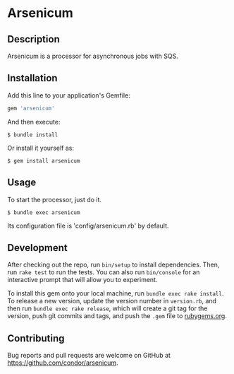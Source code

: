 # Arsenicum

## Description

Arsenicum is a processor for asynchronous jobs with SQS.


## Installation

Add this line to your application's Gemfile:

```ruby
gem 'arsenicum'
```

And then execute:

    $ bundle install

Or install it yourself as:

    $ gem install arsenicum

## Usage

To start the processor, just do it.

    $ bundle exec arsenicum

Its configuration file is 'config/arsenicum.rb' by default.

## Development

After checking out the repo, run `bin/setup` to install dependencies. Then, run `rake test` to run the tests. You can also run `bin/console` for an interactive prompt that will allow you to experiment.

To install this gem onto your local machine, run `bundle exec rake install`. To release a new version, update the version number in `version.rb`, and then run `bundle exec rake release`, which will create a git tag for the version, push git commits and tags, and push the `.gem` file to [rubygems.org](https://rubygems.org).

## Contributing

Bug reports and pull requests are welcome on GitHub at https://github.com/condor/arsenicum.

